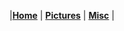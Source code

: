 |[<b>Home</b>](https://shishang2002.github.io/) | [<b>Pictures</b>](../photo/page) | [<b>Misc</b>](../misc/list) |
